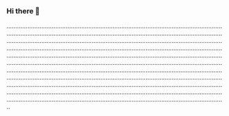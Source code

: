 ### Hi there 👋

......................................................................................................................................................................................................................................................................................................................................................................................................................................................................................................................................................................................................................................................................................................................................................................................................................................................................................................................................................................................................................................................................................................................................................................................................................................................................................................................................................................................................................